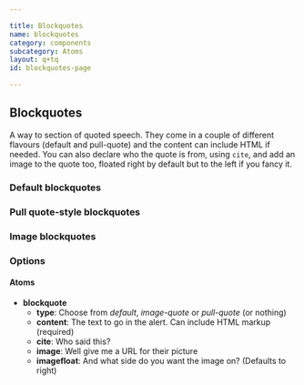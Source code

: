 ```yaml
---

title: Blockquotes
name: blockquotes
category: components
subcategory: Atoms
layout: q+tq
id: blockquotes-page

---
```


## Blockquotes

A way to section of quoted speech. They come in a couple of different flavours (default and pull-quote) and the content can include HTML if needed. You can also declare who the quote is from, using `cite`, and add an image to the quote too, floated right by default but to the left if you fancy it.

### Default blockquotes

<script>
component("blockquote", { "content": "It’s incredible to think that research carried out at York has gone on to have such a major impact in one of the world’s biggest manufacturing industries."});
</script>
<script>
component("blockquote", { "content": "It’s incredible to think that research carried out at York has gone on to have such a major impact in one of the world’s biggest manufacturing industries.", "cite": "Dr. Rob Davis<br>Department of Computer Science"});
</script>
<script>
component("blockquote", { "content": "It’s incredible to think that research carried out at York has gone on to have such a major impact in one of the world’s biggest manufacturing industries.", "cite": "Dr. Rob Davis<br>Department of Computer Science", "image": "/media/rob.jpg"});
</script>
<script>
component("blockquote", { "content": "It’s incredible to think that research carried out at York has gone on to have such a major impact in one of the world’s biggest manufacturing industries.", "cite": "Dr. Rob Davis<br>Department of Computer Science", "image": "/media/rob.jpg", "imagefloat":"left"});
</script>

### Pull quote-style blockquotes

<script>
component("blockquote", { "type": "pull-quote", "content": "It’s incredible to think that research carried out at York has gone on to have such a major impact in one of the world’s biggest manufacturing industries."});
</script>
<script>
component("blockquote", { "type": "pull-quote", "content": "It’s incredible to think that research carried out at York has gone on to have such a major impact in one of the world’s biggest manufacturing industries.", "cite":"Dr. Rob Davis<br>Department of Computer Science"});
</script>

### Image blockquotes

<script>
component("blockquote", { "type": "image-quote", "content": "<p>It’s incredible to think that research carried out at York has gone on to have such a major impact in one of the world’s biggest manufacturing industries.</p><p>Mollit sit ut id culpa adipisicing voluptate ut veniam deserunt ad veniam ullamco quis.</p>"});
</script>
<script>
component("blockquote", { "type": "image-quote", "content": "<p>It’s incredible to think that research carried out at York has gone on to have such a major impact in one of the world’s biggest manufacturing industries.</p><p>Mollit sit ut id culpa adipisicing voluptate ut veniam deserunt ad veniam ullamco quis.</p>", "cite": "Dr. Rob Davis<br>Department of Computer Science"});
</script>
<script>
component("blockquote", { "type": "image-quote", "content": "<p>It’s incredible to think that research carried out at York has gone on to have such a major impact in one of the world’s biggest manufacturing industries.</p><p>Mollit sit ut id culpa adipisicing voluptate ut veniam deserunt ad veniam ullamco quis.</p>", "cite": "Dr. Rob Davis<br>Department of Computer Science", "image": "/media/rob.jpg"});
</script>
<script>
component("blockquote", { "type": "image-quote", "content": "<p>It’s incredible to think that research carried out at York has gone on to have such a major impact in one of the world’s biggest manufacturing industries.</p><p>Mollit sit ut id culpa adipisicing voluptate ut veniam deserunt ad veniam ullamco quis.</p>", "cite": "Dr. Rob Davis<br>Department of Computer Science", "image": "/media/rob.jpg", "imagefloat":"left"});
</script>

### Options

#### Atoms

* **blockquote**
  * **type**: Choose from _default_, _image-quote_ or _pull-quote_ (or nothing)
  * **content**: The text to go in the alert. Can include HTML markup (required)
  * **cite**: Who said this?
  * **image**: Well give me a URL for their picture
  * **imagefloat**: And what side do you want the image on? (Defaults to right)
